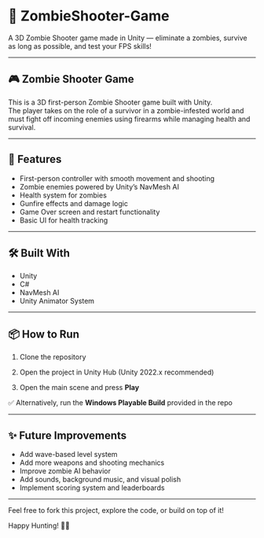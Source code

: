 # 🧟 ZombieShooter-Game

A 3D Zombie Shooter game made in Unity — eliminate a zombies, survive as long as possible, and test your FPS skills!

---

## 🎮 Zombie Shooter Game

This is a 3D first-person Zombie Shooter game built with Unity.  
The player takes on the role of a survivor in a zombie-infested world and must fight off incoming enemies using firearms while managing health and survival.

---

## 🧩 Features

- First-person controller with smooth movement and shooting
- Zombie enemies powered by Unity’s NavMesh AI
- Health system for zombies
- Gunfire effects and damage logic
- Game Over screen and restart functionality
- Basic UI for health tracking

---

## 🛠️ Built With

- Unity  
- C#  
- NavMesh AI  
- Unity Animator System  

---

## 📦 How to Run

1. Clone the repository  

2. Open the project in Unity Hub (Unity 2022.x recommended)

3. Open the main scene and press **Play**

✅ Alternatively, run the **Windows Playable Build** provided in the repo

---

## ✨ Future Improvements

- Add wave-based level system  
- Add more weapons and shooting mechanics  
- Improve zombie AI behavior  
- Add sounds, background music, and visual polish  
- Implement scoring system and leaderboards  

---

Feel free to fork this project, explore the code, or build on top of it!

Happy Hunting! 🎯🔫
